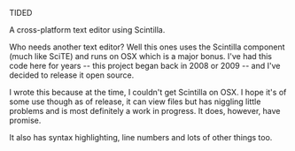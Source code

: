 TIDED

A cross-platform text editor using Scintilla. 

Who needs another text editor? Well this ones uses the Scintilla component (much like SciTE) and runs on OSX which is a major bonus. I've had this code here for years -- this project began back in 2008 or 2009 -- and I've decided to release it open source. 

I wrote this because at the time, I couldn't get Scintilla on OSX. I hope it's of some use though as of release, it can view files but has niggling little problems and is most definitely a work in progress. It does, however, have promise.

It also has syntax highlighting, line numbers and lots of other things too.
